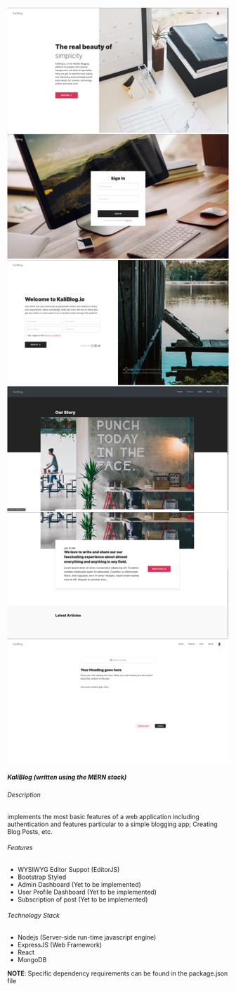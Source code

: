 ![Landing Page](project-images/landing-page.png)
![Authentication (Signin)](project-images/signin.png)
![Authentication (Signup)](project-images/signup.png)
![Blog Posts](project-images/blog-posts.png)
![Blog Posts Cont](project-images/blog-posts-cont.png)
![Add Blog Posts](project-images/add-post.png)


##### KaliBlog (written using the MERN stack)

###### Description
implements the most basic features of a web application including 
authentication and features particular to a simple blogging
app; Creating Blog Posts, etc.

###### Features
- WYSIWYG Editor Suppot (EditorJS)
- Bootstrap Styled
- Admin Dashboard (Yet to be implemented)
- User Profile Dashboard (Yet to be implemented)
- Subscription of post (Yet to be implemented)


###### Technology Stack
- Nodejs (Server-side run-time javascript engine)
- ExpressJS (Web Framework)
- React
- MongoDB

**NOTE**: Specific dependency requirements can be found
in the package.json file